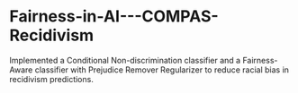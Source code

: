 # Fairness-in-AI---COMPAS-Recidivism
Implemented a Conditional Non-discrimination classifier and a Fairness-Aware classifier with Prejudice Remover Regularizer to reduce racial bias in recidivism predictions.
